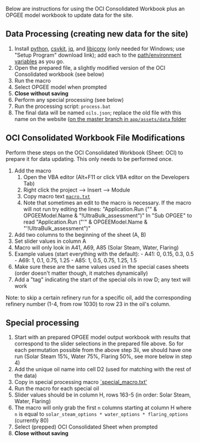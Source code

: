 Below are instructions for using the OCI Consolidated Workbook plus an OPGEE model workbook to update data for the site.

## Data Processing (creating new data for the site)

1. Install [python](https://www.python.org/downloads/), [csvkit](http://csvkit.readthedocs.org/en/0.9.1/install.html#users), [jq](http://stedolan.github.io/jq/download/), and [libiconv](http://gnuwin32.sourceforge.net/packages/libiconv.htm) (only needed for Windows; use "Setup Program" download link); add each to the [path/environment variables](http://www.computerhope.com/issues/ch000549.htm) as you go.
2. Open the prepared file, a slightly modified version of the OCI Consolidated workbook (see below)
3. Run the macro
  1. Select OPGEE model when prompted
4. **Close without saving**
5. Perform any special processing (see below)
6. Run the processing script: `process.bat`
7. The final data will be named `oils.json`; replace the old file with this name on the website ([on the master branch in `app/assets/data` folder](https://github.com/carnegieendowment/oil-climate-index-2/tree/master/app/assets/data)

## OCI Consolidated Workbook File Modifications

Perform these steps on the OCI Consolidated Workbook (Sheet: OCI) to prepare it for data updating. This only needs to be performed once.

1. Add the macro
    1. Open the VBA editor (Alt+F11 or click VBA editor on the Developers Tab)
    2. Right click the project --> Insert --> Module
    3. Copy macro text [`macro.txt`](https://github.com/carnegieendowment/oil-climate-index-2/blob/master/macro.txt)
    4. Note that sometimes an edit to the macro is necessary. If the macro will not run try editing the lines: "Application.Run ("" & OPGEEModel.Name & "!UltraBulk_assessment")" In "Sub OPGEE" to read "Application.Run ("'" & OPGEEModel.Name & "'!UltraBulk_assessment")"
2. Add two columns to the beginning of the sheet (A, B)
3. Set slider values in column A
  1. Macro will only look in A41, A69, A85 (Solar Steam, Water, Flaring)
  2. Example values (start everything with the default):
    - A41: 0, 0.15, 0.3, 0.5
    - A69: 1, 0.1, 0.75, 1.25
    - A85: 1, 0.5, 0.75, 1.25, 1.5
  3. Make sure these are the same values used in the special cases sheets (order doesn't matter though, it matches dynamically)
4. Add a "tag" indicating the start of the special oils in row D; any text will work

Note: to skip a certain refinery run for a specific oil, add the corresponding refinery number (1-4, from row 1030) to row 23 in the oil's column.

## Special processing

1. Start with an prepared OPGEE model output workbook with results that correspond to the slider selections in the prepared file above. So for each permutation possible from the above step 3ii, we should have one run (Solar Steam 15%, Water 75%, Flaring 50%, see more below in step 4)
2. Add the unique oil name into cell D2 (used for matching with the rest of the data)
3. Copy in special processing macro [`special_macro.txt'](https://github.com/carnegieendowment/oil-climate-index-2/blob/master/special_macro.txt)
4. Run the macro for each special oil
  1. Slider values should be in column H, rows 163-5 (in order: Solar Steam, Water, Flaring)
  2. The macro will only grab the first `n` columns starting at column H where `n` is equal to `solar_steam_options * water_options * flaring_options` (currently 80)
  3. Select (prepped) OCI Consolidated Sheet when prompted
5. **Close without saving**
